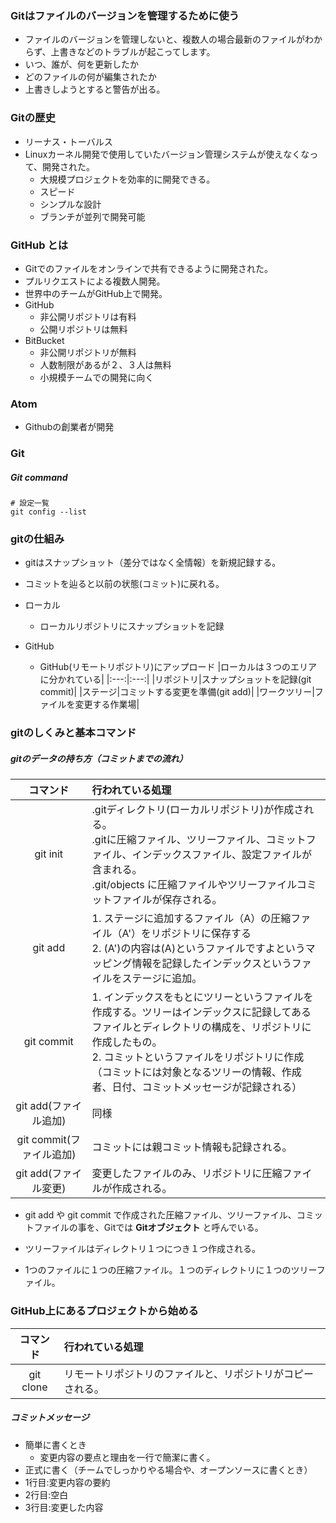 ### Gitはファイルのバージョンを管理するために使う
- ファイルのバージョンを管理しないと、複数人の場合最新のファイルがわからず、上書きなどのトラブルが起こってします。
- いつ、誰が、何を更新したか
- どのファイルの何が編集されたか
- 上書きしようとすると警告が出る。

### Gitの歴史
- リーナス・トーバルス
- Linuxカーネル開発で使用していたバージョン管理システムが使えなくなって、開発された。
  - 大規模プロジェクトを効率的に開発できる。
  - スピード
  - シンプルな設計
  - ブランチが並列で開発可能

### GitHub とは
- Gitでのファイルをオンラインで共有できるように開発された。
- プルリクエストによる複数人開発。
- 世界中のチームがGitHub上で開発。
- GitHub
  - 非公開リポジトリは有料
  - 公開リポジトリは無料
- BitBucket
  - 非公開リポジトリが無料
  - 人数制限があるが２、３人は無料
  - 小規模チームでの開発に向く

### Atom
- Githubの創業者が開発

### Git

##### Git command

```
# 設定一覧
git config --list

```

### gitの仕組み
- gitはスナップショット（差分ではなく全情報）を新規記録する。
- コミットを辿ると以前の状態(コミット)に戻れる。

- ローカル
  - ローカルリポジトリにスナップショットを記録
- GitHub
  - GitHub(リモートリポジトリ)にアップロード
|ローカルは３つのエリアに分かれている|
|:---:|:---:|
|リポジトリ|スナップショットを記録(git commit)|
|ステージ|コミットする変更を準備(git add)|
|ワークツリー|ファイルを変更する作業場|

### gitのしくみと基本コマンド
##### gitのデータの持ち方（コミットまでの流れ）
|コマンド|行われている処理|
|:---:|:---|
|git init|.gitディレクトリ(ローカルリポジトリ)が作成される。<br>.gitに圧縮ファイル、ツリーファイル、コミットファイル、インデックスファイル、設定ファイルが含まれる。<br>.git/objects に圧縮ファイルやツリーファイルコミットファイルが保存される。|
|git add|1. ステージに追加するファイル（A）の圧縮ファイル（A'）をリポジトリに保存する<br>2. (A')の内容は(A)というファイルですよというマッピング情報を記録したインデックスというファイルをステージに追加。|
|git commit|1. インデックスをもとにツリーというファイルを作成する。ツリーはインデックスに記録してあるファイルとディレクトリの構成を、リポジトリに作成したもの。<br>2. コミットというファイルをリポジトリに作成（コミットには対象となるツリーの情報、作成者、日付、コミットメッセージが記録される）|
|git add(ファイル追加)|同様|
|git commit(ファイル追加)|コミットには親コミット情報も記録される。|
|git add(ファイル変更)|変更したファイルのみ、リポジトリに圧縮ファイルが作成される。|

- git add や git commit で作成された圧縮ファイル、ツリーファイル、コミットファイルの事を、Gitでは **Gitオブジェクト** と呼んでいる。

- ツリーファイルはディレクトリ１つにつき１つ作成される。
- 1つのファイルに１つの圧縮ファイル。１つのディレクトリに１つのツリーファイル。

### GitHub上にあるプロジェクトから始める
|コマンド|行われている処理|
|:---:|:---|
|git clone|リモートリポジトリのファイルと、リポジトリがコピーされる。|

##### コミットメッセージ
- 簡単に書くとき
  - 変更内容の要点と理由を一行で簡潔に書く。
- 正式に書く（チームでしっかりやる場合や、オープンソースに書くとき）
 - 1行目:変更内容の要約
 - 2行目:空白
 - 3行目:変更した内容
